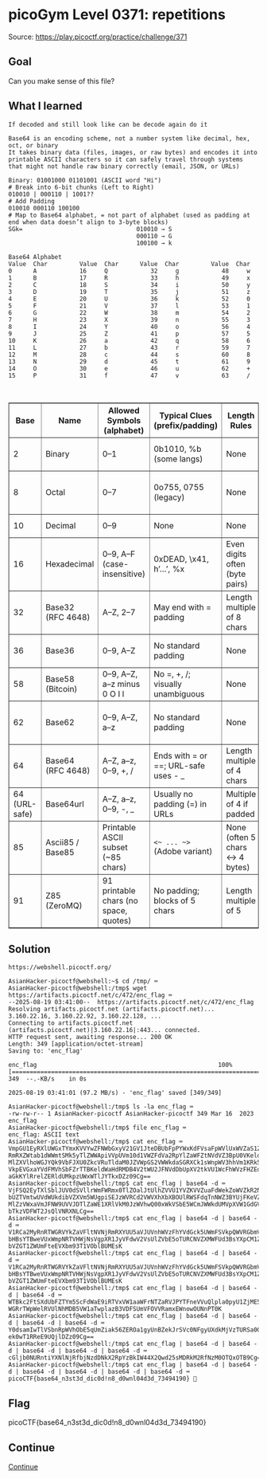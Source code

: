 # picoGym Level 0371: repetitions
Source: https://play.picoctf.org/practice/challenge/371

## Goal
Can you make sense of this file?

## What I learned
```
If decoded and still look like can be decode again do it

Base64 is an encoding scheme, not a number system like decimal, hex, oct, or binary
It takes binary data (files, images, or raw bytes) and encodes it into printable ASCII characters so it can safely travel through systems that might not handle raw binary correctly (email, JSON, or URLs)

Binary: 01001000 01101001 (ASCII word "Hi")
# Break into 6-bit chunks (Left to Right)
010010 | 000110 | 1001??
# Add Padding
010010 000110 100100
# Map to Base64 alphabet, = not part of alphabet (used as padding at end when data doesn’t align to 3-byte blocks)
SGk=                                010010 → S
                                    000110 → G
                                    100100 → k

Base64 Alphabet
Value  Char         Value  Char      Value  Char         Value  Char
0      A            16     Q            32     g            48     w
1      B            17     R            33     h            49     x
2      C            18     S            34     i            50     y
3      D            19     T            35     j            51     z
4      E            20     U            36     k            52     0
5      F            21     V            37     l            53     1
6      G            22     W            38     m            54     2
7      H            23     X            39     n            55     3
8      I            24     Y            40     o            56     4
9      J            25     Z            41     p            57     5
10     K            26     a            42     q            58     6
11     L            27     b            43     r            59     7
12     M            28     c            44     s            60     8
13     N            29     d            45     t            61     9
14     O            30     e            46     u            62     +
15     P            31     f            47     v            63     /
```

<br>
<table border="1" cellpadding="8" cellspacing="0">
  <tr>
    <th>Base</th>
    <th>Name</th>
    <th>Allowed Symbols (alphabet)</th>
    <th>Typical Clues (prefix/padding)</th>
    <th>Length Rules</th>
    <th>Common Uses</th>
  </tr>

  <tr>
    <td>2</td>
    <td>Binary</td>
    <td>0–1</td>
    <td>0b1010, %b (some langs)</td>
    <td>None</td>
    <td>Bitfields, machine code</td>
  </tr>

  <tr>
    <td>8</td>
    <td>Octal</td>
    <td>0–7</td>
    <td>0o755, 0755 (legacy)</td>
    <td>None</td>
    <td>Unix perms, legacy systems</td>
  </tr>

  <tr>
    <td>10</td>
    <td>Decimal</td>
    <td>0–9</td>
    <td>None</td>
    <td>None</td>
    <td>Everyday numbers</td>
  </tr>

  <tr>
    <td>16</td>
    <td>Hexadecimal</td>
    <td>0–9, A–F (case-insensitive)</td>
    <td>0xDEAD, \x41, h’…’, %x</td>
    <td>Even digits often (byte pairs)</td>
    <td>Memory dumps, hashes, colors</td>
  </tr>

  <tr>
    <td>32</td>
    <td>Base32 (RFC 4648)</td>
    <td>A–Z, 2–7</td>
    <td>May end with = padding</td>
    <td>Length multiple of 8 chars</td>
    <td>OTP secrets, DNS-safe encoding</td>
  </tr>

  <tr>
    <td>36</td>
    <td>Base36</td>
    <td>0–9, A–Z</td>
    <td>No standard padding</td>
    <td>None</td>
    <td>Compact human IDs, URLs</td>
  </tr>

  <tr>
    <td>58</td>
    <td>Base58 (Bitcoin)</td>
    <td>0–9, A–Z, a–z minus 0 O I l</td>
    <td>No =, +, /; visually unambiguous</td>
    <td>None</td>
    <td>Bitcoin addresses, IPFS (var.)</td>
  </tr>

  <tr>
    <td>62</td>
    <td>Base62</td>
    <td>0–9, A–Z, a–z</td>
    <td>No standard padding</td>
    <td>None</td>
    <td>Short URLs, compact tokens</td>
  </tr>

  <tr>
    <td>64</td>
    <td>Base64 (RFC 4648)</td>
    <td>A–Z, a–z, 0–9, +, /</td>
    <td>Ends with = or ==; URL-safe uses - _</td>
    <td>Length multiple of 4 chars</td>
    <td>MIME, JWT parts, data URIs</td>
  </tr>

  <tr>
    <td>64 (URL-safe)</td>
    <td>Base64url</td>
    <td>A–Z, a–z, 0–9, -, _</td>
    <td>Usually no padding (=) in URLs</td>
    <td>Multiple of 4 if padded</td>
    <td>JWT, web APIs</td>
  </tr>

  <tr>
    <td>85</td>
    <td>Ascii85 / Base85</td>
    <td>Printable ASCII subset (~85 chars)</td>
    <td><code>&lt;~ ... ~&gt;</code> (Adobe variant)</td>
    <td>None (often 5 chars ↔ 4 bytes)</td>
    <td>PostScript, PDFs</td>
  </tr>

  <tr>
    <td>91</td>
    <td>Z85 (ZeroMQ)</td>
    <td>91 printable chars (no space, quotes)</td>
    <td>No padding; blocks of 5 chars</td>
    <td>Length multiple of 5</td>
    <td>ZeroMQ binary framing</td>
  </tr>
</table>

## Solution
```
https://webshell.picoctf.org/

AsianHacker-picoctf@webshell:~$ cd /tmp/ ⌨️
AsianHacker-picoctf@webshell:/tmp$ wget https://artifacts.picoctf.net/c/472/enc_flag ⌨️
--2025-08-19 03:41:00--  https://artifacts.picoctf.net/c/472/enc_flag
Resolving artifacts.picoctf.net (artifacts.picoctf.net)... 3.160.22.16, 3.160.22.92, 3.160.22.128, ...
Connecting to artifacts.picoctf.net (artifacts.picoctf.net)|3.160.22.16|:443... connected.
HTTP request sent, awaiting response... 200 OK
Length: 349 [application/octet-stream]
Saving to: 'enc_flag'

enc_flag                                                   100%[======================================================================================================================================>]     349  --.-KB/s    in 0s      

2025-08-19 03:41:01 (97.2 MB/s) - 'enc_flag' saved [349/349]

AsianHacker-picoctf@webshell:/tmp$ ls -la enc_flag ⌨️
-rw-rw-r-- 1 AsianHacker-picoctf AsianHacker-picoctf 349 Mar 16  2023 enc_flag
AsianHacker-picoctf@webshell:/tmp$ file enc_flag ⌨️
enc_flag: ASCII text
AsianHacker-picoctf@webshell:/tmp$ cat enc_flag ⌨️
VmpGU1EyRXlUWGxTYmxKVVYwZFNWbGxyV21GV1JteDBUbFpPYWxKdFVsaFpWVlUxWVZaS1ZWWnVh
RmRXZWtab1dWWmtSMk5yTlZWWApiVVpUVm10d1VWZFdVa2RpYlZaWFZtNVdVZ3BpU0VKeldWUkNk
MlZXVlhoWGJYQk9VbFJXU0ZkcVRuTldaM0JZVWpGS2VWWkdaSGRXCk1sWnpWV3hhVm1KRk5XOVVW
VkpEVGxaYVdFMVhSbFZrTTBKeldWaHdRMDB4V2tWU2JFNVdDbUpXV2tkVU1WcFhWVzFHZEdWRlZs
aGkKYlRrelZERldUMkpzUWxWTlJYTkxDZz09Cg==
AsianHacker-picoctf@webshell:/tmp$ cat enc_flag | base64 -d ⌨️
VjFSQ2EyTXlSblJUV0dSVllrWmFWRmx0TlZOalJtUlhZVVU1YVZKVVZuaFdWekZoWVZkR2NrNVVX
bUZTVmtwUVdWUkdibVZXVm5WUgpiSEJzWVRCd2VWVXhXbXBOUlRWSFdqTnNWZ3BYUjFKeVZGZHdW
MlZzVWxaVmJFNW9UVVJDTlZaWE1XRlVkM0JzWVhwQ00xWkVSbE5WCmJWWkdUMVpXVW1GdGVFVlhi
bTkzVDFWT2JsQlVNRXNLCg==
AsianHacker-picoctf@webshell:/tmp$ cat enc_flag | base64 -d | base64 -d ⌨️                                               
V1RCa2MyRnRTWGRVYkZaVFltNVNjRmRXYUU5aVJUVnhWVzFhYVdGck5UWmFSVkpQWVRGbmVWVnVR
bHBsYTBweVUxWmpNRTVHWjNsVgpXR1JyVFdwV2VsUlZVbE5oTURCNVZXMWFUd3BsYXpCM1ZERlNV
bVZGT1ZWUmFteEVXbm93T1VOblBUMEsK
AsianHacker-picoctf@webshell:/tmp$ cat enc_flag | base64 -d | base64 -d ⌨️                                              
V1RCa2MyRnRTWGRVYkZaVFltNVNjRmRXYUU5aVJUVnhWVzFhYVdGck5UWmFSVkpQWVRGbmVWVnVR
bHBsYTBweVUxWmpNRTVHWjNsVgpXR1JyVFdwV2VsUlZVbE5oTURCNVZXMWFUd3BsYXpCM1ZERlNV
bVZGT1ZWUmFteEVXbm93T1VOblBUMEsK
AsianHacker-picoctf@webshell:/tmp$ cat enc_flag | base64 -d | base64 -d | base64 -d ⌨️
WTBkc2FtSXdUbFZTYm5ScFdWaE9iRTVxVW1aaWFrNTZaRVJPYTFneVVuQlpla0pyU1ZjME5GZ3lV
WGRrTWpWelRVUlNhMDB5VW1aTwplazB3VDFSUmVFOVVRamxEWnowOUNnPT0K
AsianHacker-picoctf@webshell:/tmp$ cat enc_flag | base64 -d | base64 -d | base64 -d | base64 -d ⌨️
Y0dsamIwTlVSbnRpWVhObE5qUmZiak56ZEROa1gyUnBZekJrSVc0NFgyUXdkMjVzTURSa00yUmZO
ek0wT1RReE9UQjlDZz09Cg==
AsianHacker-picoctf@webshell:/tmp$ cat enc_flag | base64 -d | base64 -d | base64 -d | base64 -d | base64 -d ⌨️
cGljb0NURntiYXNlNjRfbjNzdDNkX2RpYzBkIW44X2Qwd25sMDRkM2RfNzM0OTQxOTB9Cg==
AsianHacker-picoctf@webshell:/tmp$ cat enc_flag | base64 -d | base64 -d | base64 -d | base64 -d | base64 -d | base64 -d ⌨️
picoCTF{base64_n3st3d_dic0d!n8_d0wnl04d3d_73494190} 🔐
```

## Flag
picoCTF{base64_n3st3d_dic0d!n8_d0wnl04d3d_73494190}

## Continue
[Continue](./picoGym0067.md)